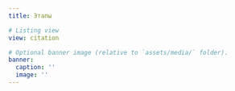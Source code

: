 ```yaml
---
title: Этапы

# Listing view
view: citation

# Optional banner image (relative to `assets/media/` folder).
banner:
  caption: ''
  image: ''
---
```

